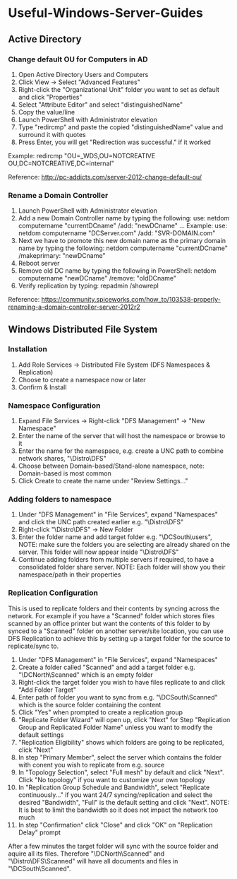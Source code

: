 # Useful-Windows-Server-Guides

## Active Directory
### Change default OU for Computers in AD
1. Open Active Directory Users and Computers
2. Click View -> Select "Advanced Features"
3. Right-click the "Organizational Unit" folder you want to set as default and click "Properties"
4. Select "Attribute Editor" and select "distinguishedName"
5. Copy the value/line
6. Launch PowerShell with Administrator elevation
7. Type "redircmp" and paste the copied "distinguishedName" value and surround it with quotes
8. Press Enter, you will get "Redirection was successful." if it worked

Example: redircmp "OU=_WDS,OU=NOTCREATIVE OU,DC=NOTCREATIVE,DC=internal"

Reference: http://pc-addicts.com/server-2012-change-default-ou/

### Rename a Domain Controller
1. Launch PowerShell with Administrator elevation
2. Add a new Domain Controller name by typing the following: use: netdom computername "currentDCname" /add: "newDCname" ... Example: use: netdom computername "DCServer.com" /add: "SVR-DOMAIN.com"
3. Next we have to promote this new domain name as the primary domain name by typing the following: netdom computername "currentDCname" /makeprimary: "newDCname"
4. Reboot server
5. Remove old DC name by typing the following in PowerShell: netdom computername "newDCname" /remove: "oldDCname"
6. Verify replication by typing: repadmin /showrepl

Reference: https://community.spiceworks.com/how_to/103538-properly-renaming-a-domain-controller-server-2012r2

## Windows Distributed File System
### Installation
1. Add Role Services -> Distributed File System (DFS Namespaces & Replication)
2. Choose to create a namespace now or later
3. Confirm & Install

### Namespace Configuration
1. Expand File Services -> Right-click "DFS Management" -> "New Namespace"
2. Enter the name of the server that will host the namespace or browse to it
3. Enter the name for the namespace, e.g. create a UNC path to combine network shares, "\\Distro\DFS"
4. Choose between Domain-based/Stand-alone namespace, note: Domain-based is most common
5. Click Create to create the name under "Review Settings..."

### Adding folders to namespace
1. Under "DFS Management" in "File Services", expand "Namespaces" and click the UNC path created earlier e.g. "\\Distro\DFS"
2. Right-click "\\Distro\DFS" -> New Folder
3. Enter the folder name and add target folder e.g. "\\DCSouth\users", NOTE: make sure the folders you are selecting are already shared on the server. This folder will now appear inside "\\Distro\DFS"
4. Continue adding folders from multiple servers if required, to have a consolidated folder share server. NOTE: Each folder will show you their namespace/path in their properties

### Replication Configuration
This is used to replicate folders and their contents by syncing across the network. For example if you have a "Scanned" folder which stores files scanned by an office printer but want the contents of this folder to by synced to a "Scanned" folder on another server/site location, you can use DFS Replication to achieve this by setting up a target folder for the source to replicate/sync to.

1. Under "DFS Management" in "File Services", expand "Namespaces"
2. Create a folder called "Scanned" and add a target folder e.g. "\\DCNorth\Scanned" which is an empty folder
3. Right-click the target folder you wish to have files replicate to and click "Add Folder Target"
4. Enter path of folder you want to sync from e.g. "\\DCSouth\Scanned" which is the source folder containing the content
5. Click "Yes" when prompted to create a replication group
6. "Replicate Folder Wizard" will open up, click "Next" for Step "Replication Group and Replicated Folder Name" unless you want to modify the default settings
7. "Replication Eligibility" shows which folders are going to be replicated, click "Next"
8. In step "Primary Member", select the server which contains the folder with conent you wish to replicate from e.g. source
9. In "Topology Selection", select "Full mesh" by default and click "Next". Click "No topology" if you want to customize your own topology
10. In "Replication Group Schedule and Bandwidth", select "Replicate continuously..." if you want 24/7 syncing/replication and select the desired "Bandwidth", "Full" is the default setting and click "Next". NOTE: It is best to limit the bandwidth so it does not impact the network too much
11. In step "Confirmation" click "Close" and click "OK" on "Replication Delay" prompt

After a few minutes the target folder will sync with the source folder and aquire all its files. Therefore "\\DCNorth\Scanned" and "\\Distro\DFS\Scanned" will have all documents and files in "\\DCSouth\Scanned".
